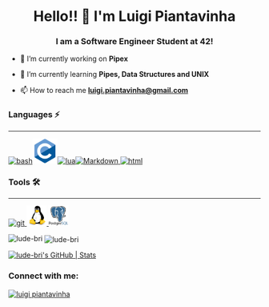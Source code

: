 <h1 align="center">Hello!! 👋 I'm Luigi Piantavinha</h1>
<h3 align="center">I am a Software Engineer Student at 42!</h3>

- 🔭 I’m currently working on **Pipex**

- 🌱 I’m currently learning **Pipes, Data Structures and UNIX**

- 📫 How to reach me **luigi.piantavinha@gmail.com**

<h3 align="left">Languages ⚡ </h3>
<hr>
<p align="left"> <a href="https://www.gnu.org/software/bash/" ><img src="https://bashlogo.com/img/symbol/png/full_colored_light.png" alt="bash" width="50" height="50"/></a><a href="https://www.cprogramming.com/" target="_blank" rel="noreferrer"><img src="https://raw.githubusercontent.com/devicons/devicon/master/icons/c/c-original.svg" alt="c" width="50" height="50"/></a><a href="https://www.lua.org/home.html" target="_blank" rel="noreferrer"><img src="https://upload.wikimedia.org/wikipedia/commons/c/cf/Lua-Logo.svg" alt="lua" width="50" height="50"/></a><a href="https://www.markdownguide.org/" target="_blank" rel="noreferrer"><img src="https://static-00.iconduck.com/assets.00/markdown-icon-512x316-15yq8bwr.png" alt="Markdown" width="50" height="50"/> </a><a href="https://html.com/" target="_blank" rel="noreferrer"> <img src="https://cdn-icons-png.flaticon.com/512/732/732212.png" alt="html" width="50" height="50"/> </a> </p>

<h3 align="left">Tools 🛠 </h3>
<hr>
<p align="left"> <a href="https://git-scm.com/" target="_blank" rel="noreferrer"> <img src="https://www.vectorlogo.zone/logos/git-scm/git-scm-icon.svg" alt="git" width="40" height="40"/> </a> <a href="https://www.linux.org/" target="_blank" rel="noreferrer"> <img src="https://raw.githubusercontent.com/devicons/devicon/master/icons/linux/linux-original.svg" alt="linux" width="40" height="40"/> </a> <a href="https://www.postgresql.org" target="_blank" rel="noreferrer"> <img src="https://raw.githubusercontent.com/devicons/devicon/master/icons/postgresql/postgresql-original-wordmark.svg" alt="postgresql" width="40" height="40"/> </a> </p>

<p><img align="left" src="https://github-readme-stats.vercel.app/api/top-langs?username=lude-bri&show_icons=true&locale=en&theme=dark&layout=compact" alt="lude-bri" /></p>

<p>&nbsp;<img align="center" src="https://github-readme-stats.vercel.app/api?username=lude-bri&show_icons=true&locale=en&theme=dark" alt="lude-bri" /></p>

[![lude-bri's GitHub | Stats](https://stats.quine.sh/lude-bri/github?theme=dark)](https://quine.sh?utm_source=widgets&utm_campaign=lude-bri)

<h3 align="left">Connect with me:</h3>
<p align="left">
<a href="https://linkedin.com/in/luigi piantavinha" target="blank"><img align="center" src="https://raw.githubusercontent.com/rahuldkjain/github-profile-readme-generator/master/src/images/icons/Social/linked-in-alt.svg" alt="luigi piantavinha" height="30" width="40" /></a> 
</p>
